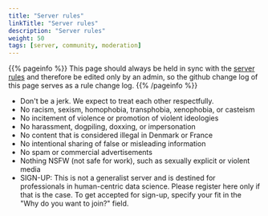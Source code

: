 ```yaml
---
title: "Server rules"
linkTitle: "Server rules"
description: "Server rules"
weight: 50
tags: [server, community, moderation]
---
```


{{% pageinfo %}}
This page should always be held in sync with the [server rules](https://datasci.social/about) and therefore be edited only by an admin, so the github change log of this page serves as a rule change log.
{{% /pageinfo %}}

- Don't be a jerk. We expect to treat each other respectfully.
- No racism, sexism, homophobia, transphobia, xenophobia, or casteism
- No incitement of violence or promotion of violent ideologies
- No harassment, dogpiling, doxxing, or impersonation
- No content that is considered illegal in Denmark or France
- No intentional sharing of false or misleading information
- No spam or commercial advertisements
- Nothing NSFW (not safe for work), such as sexually explicit or violent media
- SIGN-UP: This is not a generalist server and is destined for professionals in human-centric data science. Please register here only if that is the case. To get accepted for sign-up, specify your fit in the "Why do you want to join?" field.